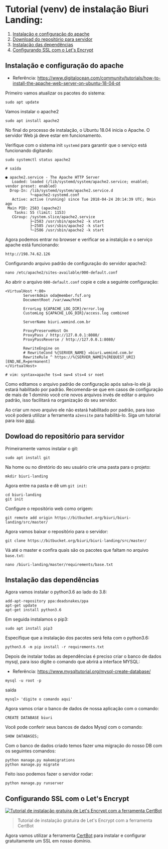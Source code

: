 # Tutorial (venv) de instalação Biuri Landing:

1. [Instalação e configuração do apache](https://hackmd.io/zq0I9AdhSMun4Z8upmU27A#Instala%C3%A7%C3%A3o-e-configura%C3%A7%C3%A3o-do-apache)
2. [Download do repositório para servidor](https://hackmd.io/zq0I9AdhSMun4Z8upmU27A#Dowload-do-reposit%C3%B3rio-para-servidor)
3. [Instalação das dependências](https://hackmd.io/zq0I9AdhSMun4Z8upmU27A#Instala%C3%A7%C3%A3o-das-depend%C3%AAncias)
4. [Configurando SSL com o Let's Encrypt]()


## Instalação e configuração do apache

- Referência: https://www.digitalocean.com/community/tutorials/how-to-install-the-apache-web-server-on-ubuntu-18-04-pt

Primeiro vamos atualizar os pacotes do sistema:

```
sudo apt update
```

Vamos instalar o apache2

```
sudo apt install apache2
```

No final do processo de instalação, o Ubuntu 18.04 inicia o Apache. O servidor Web já deve estar em funcionamento.

Verifique com o sistema init ```systemd``` para garantir que o serviço está funcionando digitando:

```
sudo systemctl status apache2
```

```
# saída

● apache2.service - The Apache HTTP Server
   Loaded: loaded (/lib/systemd/system/apache2.service; enabled; vendor preset: enabled)
  Drop-In: /lib/systemd/system/apache2.service.d
           └─apache2-systemd.conf
   Active: active (running) since Tue 2018-04-24 20:14:39 UTC; 9min ago
 Main PID: 2583 (apache2)
    Tasks: 55 (limit: 1153)
   CGroup: /system.slice/apache2.service
           ├─2583 /usr/sbin/apache2 -k start
           ├─2585 /usr/sbin/apache2 -k start
           └─2586 /usr/sbin/apache2 -k start
```

Agora podemos entrar no browser e verificar se a instalção e o serviço apache está funcionando:

```http://198.74.62.126```

Configurando arquivo padrão de configuração do servidor apache2:

```
nano /etc/apache2/sites-available/000-default.conf
```

Ao abrir o arquivo ```000-default.conf``` copie e cole a seguinte configuração:

```
<VirtualHost *:80>
        ServerAdmin oda@member.fsf.org
        DocumentRoot /var/www/html

        ErrorLog ${APACHE_LOG_DIR}/error.log
        CustomLog ${APACHE_LOG_DIR}/access.log combined

        ServerName biuri.wemind.com.br

        ProxyPreserveHost On
        ProxyPass / http://127.0.0.1:8080/
        ProxyPassReverse / http://127.0.0.1:8080/

        RewriteEngine on
        # RewriteCond %{SERVER_NAME} =biuri.wemind.com.br
        RewriteRule ^ https://%{SERVER_NAME}%{REQUEST_URI} [END,NE,R=permanent]
</VirtualHost>

# vim: syntax=apache ts=4 sw=4 sts=4 sr noet
```

Como editamos o arquivo padrão de configuração após salva-lo ele já estará habilitado por padrão. Recomenda-se que em casos de configuração de mais de 1 domínio você crie novos arquivos invés de editar o arquivo padrão, isso facilitará na organização do seu servidor.

Ao criar um novo arquivo ele não estará habilitado por padrão, para isso você poderá utilizar a ferramenta ```a2ensite``` para habilitá-lo. Siga um tutorial para isso [aqui](https://www.digitalocean.com/community/tutorials/how-to-install-the-apache-web-server-on-ubuntu-18-04-pt#passo-5-%E2%80%94-configurando-hosts-virtuais-(recomendado)).


## Dowload do repositório para servidor

Primeiramente vamos instalar o git:

```
sudo apt install git
```

Na home ou no diretório do seu usuário crie uma pasta para o projeto:

```
mkdir biuri-landing
```

Agora entre na pasta e dê um ```git init```:

```
cd biuri-landing
git init
```

Configure o repositório web como origem:

```
git remote add origin https://bitbucket.org/biuri/biuri-landing/src/master/
```

Agora vamos baixar o repositório para o servidor:

```
git clone https://bitbucket.org/biuri/biuri-landing/src/master/
```

Vá até o master e confira quais são os pacotes que faltam no arquivo ```base.txt```:

```
nano /biuri-landing/master/requirements/base.txt
```

## Instalação das dependências

Agora vamos instalar o python3.6 ao lado do 3.8:

```
add-apt-repository ppa:deadsnakes/ppa
apt-get update
apt-get install python3.6
```


Em seguida instalamos o pip3:

```
sudo apt install pip3
```

Especifique que a instalação dos pacotes será feita com o python3.6:

```
python3.6 -m pip install -r requirements.txt
```

Depois de instalar todas as dependências é preciso criar o banco de dados mysql, para isso digite o comando que abrirá a interface MYSQL:

- Referência: https://www.mysqltutorial.org/mysql-create-database/

```
mysql -u root -p
```
saída
```
mysql> 'digite o comando aqui'
```

Agora vamos criar o banco de dados de nossa aplicação com o comando:

```
CREATE DATABASE biuri
```

Você pode conferir seus bancos de dados Mysql com o comando:

```
SHOW DATABASES;
```

Com o banco de dados criado temos fazer uma migração do nosso DB com os seguintes comandos:

```
python manage.py makemigrations
python manage.py migrate
```

Feito isso podemos fazer o servidor rodar:

```
python manage.py runserver
```

## Configurando SSL com o Let's Encrypt

[![Tutorial de instalação gratuira de Let's Encrypt com a ferramenta CertBot](https://i.ytimg.com/an_webp/d-FQ0JTfUxI/mqdefault_6s.webp?du=3000&sqp=CPyJiIAG&rs=AOn4CLBpVqKo_q3K_28zMpbZN_Mck68fNA)](https://www.youtube.com/watch?v=d-FQ0JTfUxI)
> Tutorial de instalação gratuira de Let's Encrypt com a ferramenta CertBot

Agora vamos utilizar a ferramenta [CertBot](https://certbot.eff.org/) para instalar e configurar gratuitamente um SSL em nosso domínio.
